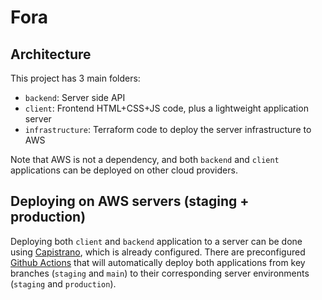 # Fora

## Architecture

This project has 3 main folders:

- `backend`: Server side API
- `client`: Frontend HTML+CSS+JS code, plus a lightweight application server
- `infrastructure`: Terraform code to deploy the server infrastructure to AWS

Note that AWS is not a dependency, and both `backend` and `client` applications can be deployed on other cloud
providers.

## Deploying on AWS servers (staging + production)

Deploying both `client` and `backend` application to a server can be done using [Capistrano](https://capistranorb.com/),
which is already configured. There are preconfigured [Github Actions](https://github.com/features/actions) that will
automatically deploy both applications from key branches (`staging` and `main`) to their corresponding server
environments (`staging` and `production`).
